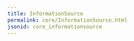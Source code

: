 ```yaml
---
title: InformationSource
permalink: core/InformationSource.html
jsonid: core_informationsource
---
```

